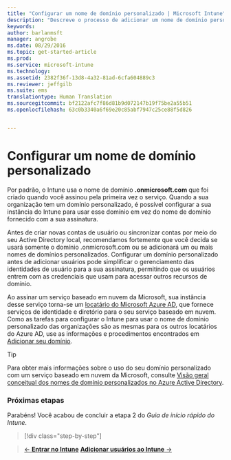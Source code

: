```yaml
---
title: "Configurar um nome de domínio personalizado | Microsoft Intune"
description: "Descreve o processo de adicionar um nome de domínio personalizado para sua assinatura do Intune"
keywords: 
author: barlanmsft
manager: angrobe
ms.date: 08/29/2016
ms.topic: get-started-article
ms.prod: 
ms.service: microsoft-intune
ms.technology: 
ms.assetid: 2382f36f-13d8-4a32-81ad-6cfa604889c3
ms.reviewer: jeffgilb
ms.suite: ems
translationtype: Human Translation
ms.sourcegitcommit: bf2122afc7f86d81b9d072147b19f75be2a55b51
ms.openlocfilehash: 63c0b3340a6f69e20c85abf7947c25ce88f5d826


---
```



# Configurar um nome de domínio personalizado

Por padrão, o Intune usa o nome de domínio **<domain>.onmicrosoft.com** que foi criado quando você assinou pela primeira vez o serviço. Quando a sua organização tem um domínio personalizado, é possível configurar a sua instância do Intune para usar esse domínio em vez do nome de domínio fornecido com a sua assinatura.

Antes de criar novas contas de usuário ou sincronizar contas por meio do seu Active Directory local, recomendamos fortemente que você decida se usará somente o domínio .onmicrosoft.com ou se adicionará um ou mais nomes de domínios personalizados. Configurar um domínio personalizado antes de adicionar usuários pode simplificar o gerenciamento das identidades de usuário para a sua assinatura, permitindo que os usuários entrem com as credenciais que usam para acessar outros recursos de domínio.

Ao assinar um serviço baseado em nuvem da Microsoft, sua instância desse serviço torna-se um [locatário do Microsoft Azure AD](http://technet.microsoft.com/library/jj573650.aspx#BKMK_WhatIsAnAzureADTenant), que fornece serviços de identidade e diretório para o seu serviço baseado em nuvem. Como as tarefas para configurar o Intune para usar o nome de domínio personalizado das organizações são as mesmas para os outros locatários do Azure AD, use as informações e procedimentos encontrados em [Adicionar seu domínio](https://azure.microsoft.com/documentation/articles/active-directory-add-domain/).

> [!TIP]
> Para obter mais informações sobre o uso do seu domínio personalizado com um serviço baseado em nuvem da Microsoft, consulte [Visão geral conceitual dos nomes de domínio personalizados no Azure Active Directory](https://azure.microsoft.com/documentation/articles/active-directory-add-domain-concepts/).

### Próximas etapas
Parabéns! Você acabou de concluir a etapa 2 do *Guia de início rápido do Intune*.

>[!div class="step-by-step"]

>[&larr; **Entrar no Intune**](.\start-with-a-paid-subscription-to-microsoft-intune-step-1.md)     [**Adicionar usuários ao Intune** &rarr;](.\start-with-a-paid-subscription-to-microsoft-intune-step-3.md)  



<!--HONumber=Aug16_HO5-->


